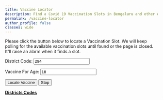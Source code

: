 ```yaml
---
title: Vaccine Locator
description: Find a Covid 19 Vaccination Slots in Bengaluru and other districts in India
permalink: /vaccine-locator
author_profile: false
classes: wide
---
```


Please click the button below to locate a Vaccination Slot. We will keep polling for the available vaccination slots until found or the page is closed. It'll raise an alarm when it finds a slot.

<label for="district">District Code: 
<input type="text" id="district" value="294"></label>

<label for="age">Vaccine For Age: 
<input type="text" id="age" value="18" title="Age 18 or 45"></label>

<button type="button" class="btn-primary" onclick="locateVaccine()">Locate Vaccine</button>
<button type="button" class="btn-primary" onclick="stopLooking()">Stop</button>

[**Districts Codes**](https://www.geekay.xyz/VaccineLocator/)

<h3 id="h3"></h3>

<table class="table table-bordered"></table>
